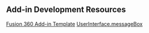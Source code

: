 ## Add-in Development Resources

[Fusion 360 Add-in Template](https://help.autodesk.com/view/fusion360/ENU/?guid=GUID-DF32F126-366B-45C0-88B0-CEB46F5A9BE8)
[UserInterface.messageBox](https://help.autodesk.com/view/fusion360/ENU/?guid=GUID-1692a9a4-3be0-4474-9e15-02fac696b2b2)
